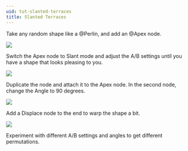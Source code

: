 ```yaml
---
uid: tut-slanted-terraces
title: Slanted Terraces
---
```


Take any random shape like a @Perlin, and add an @Apex node. 

![](/images/tut/apex1.webp)

Switch the Apex node to Slant mode and adjust the A/B settings until you have a shape that looks pleasing to you. 

![](/images/tut/apex2.webp)

Duplicate the node and attach it to the Apex node. In the second node, change the Angle to 90 degrees.

![](/images/tut/apex3.webp)

Add a Displace node to the end to warp the shape a bit.

![](/images/tut/apex4.webp)

Experiment with different A/B settings and angles to get different permutations.